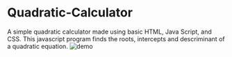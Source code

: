 # Quadratic-Calculator
A simple quadratic calculator made using basic HTML, Java Script, and CSS. This javascript program finds the roots, intercepts and descriminant of a quadratic equation.
![demo](https://user-images.githubusercontent.com/46283418/119179396-db996780-ba3c-11eb-8563-3b233cc38230.PNG)

